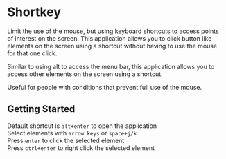 # Shortkey

Limit the use of the mouse, but using keyboard shortcuts to access points of interest on the screen. This application allows you to click button like elements on the screen using a shortcut without having to use the mouse for that one click.

Similar to using alt to access the menu bar, this application allows you to access other elements on the screen using a shortcut.

Useful for people with conditions that prevent full use of the mouse.

## Getting Started
Default shortcut is `alt+enter` to open the application  
Select elements with `arrow keys` or `space+j/k`  
Press `enter` to click the selected element  
Press `ctrl+enter` to right click the selected element  

